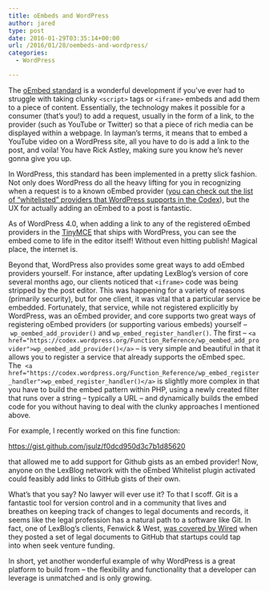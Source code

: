 ```yaml
---
title: oEmbeds and WordPress
author: jared
type: post
date: 2016-01-29T03:35:14+00:00
url: /2016/01/28/oembeds-and-wordpress/
categories:
  - WordPress

---
```

The [oEmbed standard][1] is a wonderful development if you&#8217;ve ever had to struggle with taking clunky `<script>` tags or `<iframe>` embeds and add them to a piece of content. Essentially, the technology makes it possible for a consumer (that&#8217;s you!) to add a request, usually in the form of a link, to the provider (such as YouTube or Twitter) so that a piece of rich media can be displayed within a webpage. In layman&#8217;s terms, it means that to embed a YouTube video on a WordPress site, all you have to do is add a link to the post, and voila! You have Rick Astley, making sure you know he&#8217;s never gonna give you up.



In WordPress, this standard has been implemented in a pretty slick fashion. Not only does WordPress do all the heavy lifting for you in recognizing when a request is to a known oEmbed provider ([you can check out the list of &#8220;whitelisted&#8221; providers that WordPress supports in the Codex][2]), but the UX for actually adding an oEmbed to a post is fantastic.

<!--more-->

As of WordPress 4.0, when adding a link to any of the registered oEmbed providers in the [TinyMCE][3] that ships with WordPress, you can see the embed come to life in the editor itself! Without even hitting publish! Magical place, the internet is.

Beyond that, WordPress also provides some great ways to add oEmbed providers yourself. For instance, after updating LexBlog&#8217;s version of core several months ago, our clients noticed that `<iframe>` code was being stripped by the post editor. This was happening for a variety of reasons (primarily security), but for one client, it was vital that a particular service be embedded. Fortunately, that service, while not registered explicitly by WordPress, was an oEmbed provider, and core supports two great ways of registering oEmbed providers (or supporting various embeds) yourself &#8211; `wp_oembed_add_provider()` and `wp_embed_register_handler()`. The first &#8211; `<a href="https://codex.wordpress.org/Function_Reference/wp_oembed_add_provider">wp_oembed_add_provider()</a>` &#8211; is very simple and beautiful in that it allows you to register a service that already supports the oEmbed spec. The  `<a href="https://codex.wordpress.org/Function_Reference/wp_embed_register_handler">wp_embed_register_handler()</a>` is slightly more complex in that you have to build the embed pattern within PHP, using a newly created filter that runs over a string &#8211; typically a URL &#8211; and dynamically builds the embed code for you without having to deal with the clunky approaches I mentioned above.

For example, I recently worked on this fine function:

https://gist.github.com/jsulz/f0dcd950d3c7b1d85620

that allowed me to add support for Github gists as an embed provider! Now, anyone on the LexBlog network with the oEmbed Whitelist plugin activated could feasibly add links to GitHub gists of their own.

What&#8217;s that you say? No lawyer will ever use it? To that I scoff. Git is a fantastic tool for version control and in a community that lives and breathes on keeping track of changes to legal documents and records, it seems like the legal profession has a natural path to a software like Git. In fact, one of LexBlog&#8217;s clients, Fenwick & West, [was covered by Wired][4] when they posted a set of legal documents to GitHub that startups could tap into when seek venture funding.

In short, yet another wonderful example of why WordPress is a great platform to build from &#8211; the flexibility and functionality that a developer can leverage is unmatched and is only growing.

 [1]: http://oembed.com/
 [2]: https://codex.wordpress.org/Embeds
 [3]: https://www.tinymce.com/
 [4]: http://www.wired.com/2013/03/series-seed/